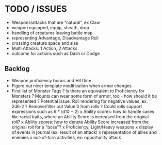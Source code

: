 # TODO / ISSUES

- Weapons/attacks that are "natural", ex Claw
- weapon equipped, equip, sheath, drop
- handling of creatures leaving battle map
- representing Advantage, Disadvantage Roll
- crossing creature space and size 
- Multi Attacks: 1 Action, 2 Attacks
- outcome for actions such as Dash or Dodge

## Backlog

- Weapon proficiency bonus and Hit Dice
- Figure out nicer template modification when armor changes
- Find list of Monster Tags
? Is there an equivalent to Proficiency for Monsters
? Mounts can wear some form of armor, too - how should it be represented
? Potential issue: Roll rendering for negative values, ex. 2d6-2
? Remove/filter out Value 0 from rolls
? Could rolls support expressions such as 6 * (d10 + 2)
x Ability scores: how to handle cases like racial traits, where an Ability Score is increased from the original roll?
x Ability scores: how to denote Ability Score increased from the original roll for a "boss"?
x Proficiency, Light/Heavy weapons
x display of events in journal (ex: result of an attack)
x representation of allies and enemies
x out-of-turn activities, ex: opportunity attack
